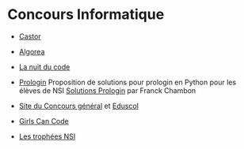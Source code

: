 # Concours Informatique

- [Castor](https://www.castor-informatique.fr/)

- [Algorea](https://algorea.org/#/)

- [La nuit du code](https://www.nuitducode.net/)

- [Prologin](https://prologin.org/) Proposition de solutions pour prologin en Python pour les élèves de NSI [Solutions Prologin](https://ens-fr.gitlab.io/prologin/) par Franck Chambon 

- [Site du Concours général](https://www.education.gouv.fr/le-concours-general-des-lycees-et-des-metiers-un-prix-d-excellence-10022) et [Eduscol](https://eduscol.education.fr/1455/presentation-du-concours-general-des-lycees-et-des-metiers)

- [Girls Can Code](https://girlscancode.fr/)

- [Les trophées NSI](https://trophees-nsi.fr/)